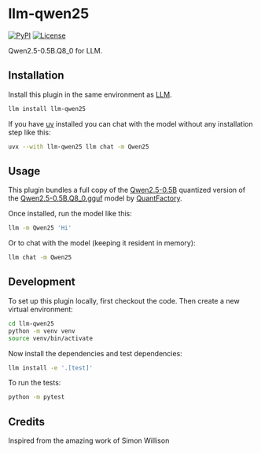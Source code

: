 # llm-qwen25

[![PyPI](https://img.shields.io/pypi/v/llm-qwen25.svg)](https://pypi.org/project/llm-qwen25/)
[![License](https://img.shields.io/badge/license-Apache%202.0-blue.svg)](https://github.com/ajayarunachalam/llm-qwen25/blob/main/LICENSE)

Qwen2.5-0.5B.Q8_0 for LLM. 

## Installation

Install this plugin in the same environment as [LLM](https://llm.datasette.io/).
```bash
llm install llm-qwen25
```
If you have [uv](https://github.com/astral-sh/uv) installed you can chat with the model without any installation step like this:
```bash
uvx --with llm-qwen25 llm chat -m Qwen25
```
## Usage

This plugin bundles a full copy of the [Qwen2.5-0.5B](https://huggingface.co/Qwen/Qwen2.5-0.5B) quantized version of the [Qwen2.5-0.5B.Q8_0.gguf](https://huggingface.co/QuantFactory/Qwen2.5-0.5B-GGUF) model by [QuantFactory](https://huggingface.co/QuantFactory).

Once installed, run the model like this:
```bash
llm -m Qwen25 'Hi'
```
Or to chat with the model (keeping it resident in memory):
```bash
llm chat -m Qwen25
```

## Development

To set up this plugin locally, first checkout the code. Then create a new virtual environment:
```bash
cd llm-qwen25
python -m venv venv
source venv/bin/activate
```
Now install the dependencies and test dependencies:
```bash
llm install -e '.[test]'
```
To run the tests:
```bash
python -m pytest
```

## Credits
Inspired from the amazing work of Simon Willison
